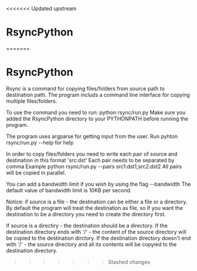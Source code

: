 <<<<<<< Updated upstream
# RsyncPython
=======
# RsyncPython

Rsync is a command for copying files/folders from source path to destination path.
The program includs a command line interface for copying multiple files/folders.

To use the command you need to run: python rsync/run.py 
Make sure you added the RsyncPython directory to your PYTHONPATH before running the program.

The program uses argparse for getting input from the user.
Run pyhton rsync/run.py --help for help

In order to copy files/folders you need to write each pair of source and destination in this format 'src:dst'
Each pair needs to be separated by comma
Example python rsync/run.py --pairs src1:dst1,src2:dst2
All pairs will be copied in parallel.

You can add a bandwidth limit if you wish by using the flag --bandwidth
The default value of bandwidth limit is 10KB per second.

Notice:
if source is a file - the destination can be either a file or a directory. 
By default the program will treat the destination as file, so if you want the destination to be a directory you need to create the directory first.

If source is a directiry - the destination should be a directory.
If the destination directory ends with '/' - the content of the source directory will be copied to the destination dirctory.
If the destination directory doesn't end with '/' - the source directory and all its contents will be copyied to the destination directory.  
>>>>>>> Stashed changes
